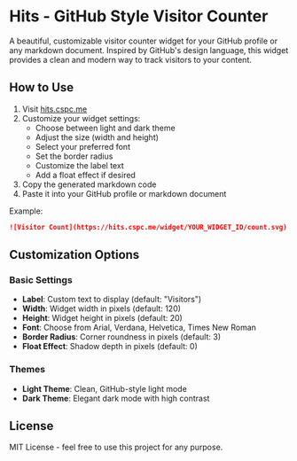 # Hits - GitHub Style Visitor Counter

A beautiful, customizable visitor counter widget for your GitHub profile or any markdown document. Inspired by GitHub's design language, this widget provides a clean and modern way to track visitors to your content.


## How to Use

1. Visit [hits.cspc.me](https://hits.cspc.me)
2. Customize your widget settings:
   - Choose between light and dark theme
   - Adjust the size (width and height)
   - Select your preferred font
   - Set the border radius
   - Customize the label text
   - Add a float effect if desired
3. Copy the generated markdown code
4. Paste it into your GitHub profile or markdown document

Example:
```markdown
![Visitor Count](https://hits.cspc.me/widget/YOUR_WIDGET_ID/count.svg)
```

## Customization Options

### Basic Settings
- **Label**: Custom text to display (default: "Visitors")
- **Width**: Widget width in pixels (default: 120)
- **Height**: Widget height in pixels (default: 20)
- **Font**: Choose from Arial, Verdana, Helvetica, Times New Roman
- **Border Radius**: Corner roundness in pixels (default: 3)
- **Float Effect**: Shadow depth in pixels (default: 0)

### Themes
- **Light Theme**: Clean, GitHub-style light mode
- **Dark Theme**: Elegant dark mode with high contrast

## License

MIT License - feel free to use this project for any purpose.